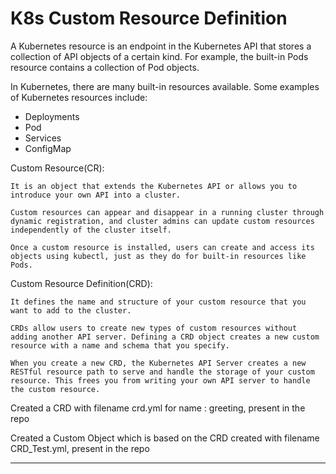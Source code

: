 # K8s Custom Resource Definition

A Kubernetes resource is an endpoint in the Kubernetes API that stores a collection of API objects of a certain kind. For example, the built-in Pods resource contains a collection of Pod objects.

In Kubernetes, there are many built-in resources available. Some examples of Kubernetes resources include:

- Deployments
- Pod
- Services
- ConfigMap

Custom Resource(CR):
```  
It is an object that extends the Kubernetes API or allows you to introduce your own API into a cluster.

Custom resources can appear and disappear in a running cluster through dynamic registration, and cluster admins can update custom resources independently of the cluster itself.

Once a custom resource is installed, users can create and access its objects using kubectl, just as they do for built-in resources like Pods.
```
Custom Resource Definition(CRD): 
```
It defines the name and structure of your custom resource that you want to add to the cluster.

CRDs allow users to create new types of custom resources without adding another API server. Defining a CRD object creates a new custom resource with a name and schema that you specify.

When you create a new CRD, the Kubernetes API Server creates a new RESTful resource path to serve and handle the storage of your custom resource. This frees you from writing your own API server to handle the custom resource.
```

Created a CRD with filename crd.yml for name : greeting, present in the repo

Created a Custom Object which is based on the CRD created with filename CRD_Test.yml, present in the repo

---
